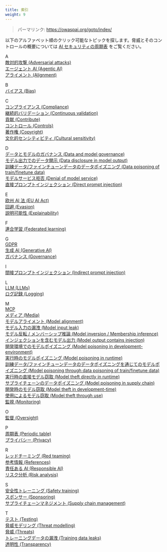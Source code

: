 ```yaml
---
title: 索引
weight: 9
---
```

> パーマリンク: https://owaspai.org/goto/index/

以下のアルファベット順のクリック可能なトピックを探します。脅威とそのコントロールの概要については [AI セキュリティの周期表](ai_security_overview.md#periodic-table-of-ai-security) をご覧ください。

A  
[敵対的攻撃 (Adversarial attacks)](2_threats_through_use.md#21-evasion)  
[エージェント AI (Agentic AI)](ai_security_overview.md#threats-to-agentic-ai)  
[アライメント (Alignment)](2_threats_through_use.md#model-alignment)  

B  
[バイアス (Bias)](1_general_controls.md#unwantedbiastesting)  

C  
[コンプライアンス (Compliance)](1_general_controls.md#checkcompliance)  
[継続的バリデーション (Continuous validation)](1_general_controls.md#continuousvalidation)  
[貢献 (Contribute)](../contribute.md)  
[コントロール (Controls)](ai_security_overview.md#controls-overview)  
[著作権 (Copyright)](ai_security_overview.md#how-about-copyright)  
[文化的センシティビティ (Cultural sensitivity)](2_threats_through_use.md#appendix-culture-sensitive-alignment)  

D  
[データとモデルのガバナンス (Data and model governance)](3_development_time_threats.md#supplychainmanage)  
[モデル出力でのデータ開示 (Data disclosure in model output)](2_threats_through_use.md#231-sensitive-data-output-from-model)  
[訓練データ/ファインチューンデータのデータポイズニング (Data poisoning of train/finetune data)](3_development_time_threats.md#311-data-poisoning)  
[モデルサービス拒否 (Denial of model service)](2_threats_through_use.md#25-failure-or-malfunction-of-ai-specific-elements-through-use)  
[直接プロンプトインジェクション (Direct prompt injection)](2_threats_through_use.md#222-indirect-prompt-injection)  

E  
[欧州 AI 法 (EU AI Act)](1_general_controls.md#checkcompliance)  
[回避 (Evasion)](2_threats_through_use.md#21-evasion)  
[説明可能性 (Explainability)](1_general_controls.md#explainability)  

F  
[連合学習 (Federated learning)](3_development_time_threats.md#federatedlearning)  

G  
[GDPR](6_privacy.md)  
[生成 AI (Generative AI)](ai_security_overview.md#how-about-generative-ai-eg-llm)  
[ガバナンス (Governance)](1_general_controls.md#11-general-governance-controls)  

I  
[間接プロンプトインジェクション (Indirect prompt injection)](2_threats_through_use/#222-indirect-prompt-injection)  

L  
[LLM (LLMs)](ai_security_overview.md#how-about-generative-ai-eg-llm)  
[ログ記録 (Logging)](2_threats_through_use.md#monitor-use)  

M  
[MCP](ai_security_overview.md#threats-to-agentic-ai)  
[メディア (Media)](../media.md)  
[モデルアライメント (Model alignment)](2_threats_through_use.md#model-alignment)  
[モデル入力の漏洩 (Model input leak)](4_runtime_application_security_threats.md#45-leak-sensitive-input-data)  
[モデル反転 / メンバーシップ推論 (Model inversion / Membership inference)](2_threats_through_use.md#232-model-inversion-and-membership-inference)  
[インジェクションを含むモデル出力 (Model output contains injection)](4_runtime_application_security_threats.md#44-insecure-output-handling)  
[開発環境でのモデルポイズニング (Model poisoning in development-environment)](3_development_time_threats.md#312-development-environment-model-poisoning)  
[実行時のモデルポイズニング (Model poisoning in runtime)](4_runtime_application_security_threats.md#42-runtime-model-poisoning-manipulating-the-model-itself-or-its-inputoutput-logic)  
[訓練データ/ファインチューンデータのデータポイズニングを通じてのモデルポイズニング (Model poisoning through data poisoning of train/finetune data)](3_development_time_threats.md#311-data-poisoning)  
[実行時の直接モデル窃取 (Model theft directly in runtime)](4_runtime_application_security_threats.md#43-direct-runtime-model-theft)  
[サプライチェーンのデータポイズニング (Model poisoning in supply chain)](3_development_time_threats.md#313-supply-chain-model-poisoning)  
[開発時のモデル窃取 (Model theft in development-time)](3_development_time_threats.md#322-model-theft-through-development-time-model-parameter-leak)  
[使用によるモデル窃取 (Model theft through use)](2_threats_through_use.md#24-model-theft-through-use)  
[監視 (Monitoring)](2_threats_through_use.md#monitor-use)  

O  
[監督 (Oversight)](1_general_controls.md/#oversight)  

P  
[周期表 (Periodic table)](ai_security_overview.md#periodic-table-of-ai-security)  
[プライバシー (Privacy)](6_privacy.md)  

R  
[レッドチーミング (Red teaming)](5_testing.md)  
[参考情報 (References)](ai_security_references.md)  
[責任ある AI (Responsible AI)](ai_security_overview.md#how-about-responsible-or-trustworthy-ai)  
[リスク分析 (Risk analysis)](ai_security_overview.md#how-to-select-relevant-threats-and-controls-risk-analysis)  

S  
[安全性トレーニング (Safety training)](2_threats_through_use.md#model-alignment)  
[スポンサー (Sponsoring)](https://owaspai.org/sponsor/)  
[サプライチェーンマネジメント (Supply chain management)](3_development_time_threats.md#supplychainmanage)  

T  
[テスト (Testing)](5_testing.md)  
[脅威モデリング (Threat modelling)](ai_security_overview.md#how-to-select-relevant-threats-and-controls-risk-analysis)  
[脅威 (Threats)](ai_security_overview.md#threats-overview)  
[トレーニングデータの漏洩 (Training data leaks)](3_development_time_threats/#321-development-time-data-leak)  
[透明性 (Transparency)](1_general_controls.md#aitransparency)  
